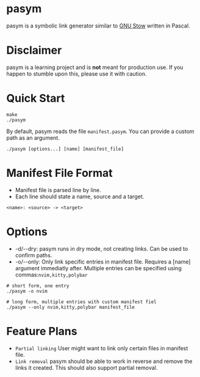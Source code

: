 # pasym

pasym is a symbolic link generator similar to [GNU Stow] written in Pascal.

# Disclaimer
pasym is a learning project and is **not** meant for production use.
If you happen to stumble upon this, please use it with caution.

# Quick Start

``` console
make
./pasym
```

By default, pasym reads the file `manifest.pasym`. You can provide a custom path as an argument.

``` console
./pasym [options...] [name] [manifest_file]
```

# Manifest File Format

- Manifest file is parsed line by line.
- Each line should state a name, source and a target.

```
<name>: <source> -> <target>
```

# Options
- -d/--dry: pasym runs in dry mode, not creating links. Can be used to confirm paths.
- -o/--only: Only link specific entries in manifest file. Requires a [name] argument immediatly after. Multiple entries can be specified using commas:`nvim,kitty,polybar`

``` console
# short form, one entry
./pasym -o nvim

# long form, multiple entries with custom manifest fiel
./pasym --only nvim,kitty,polybar manifest_file
```

# Feature Plans
- `Partial linking` User might want to link only certain files in manifest file.
- `Link removal` pasym should be able to work in reverse and remove the links it created. This should also support partial removal.

[GNU Stow]: https://www.gnu.org/software/stow/
